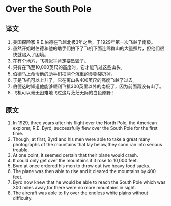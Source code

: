 # Over the South Pole

## 译文

1. 美国探险家 R.E.伯德在飞越北极3年之后，于1929年第一次飞越了南极。
2. 虽然开始时伯德和他的助手们拍下了飞机下面连绵群山的大量照片，但他们很快就陷入了困境。
3. 在有个地方，飞机似乎肯定要坠毁了。
4. 只有在飞至10,000英尺的高度时，它才能飞过这些山头。
5. 伯德马上命令他的助手们把两个沉重的食物袋扔掉，
6. 于是飞机可以上升了，它在离山头400英尺的高度飞越了过去。
7. 伯德这时知道他能够顺利飞抵300英里以外的南极了，因为前面再没有山了。
8. 飞机可以毫无困难地飞过这片茫茫无际的白色原野！

## 原文

1. In 1929, three years after his flight over the North Pole, the American explorer, R.E. Byrd, successfully flew over the South Pole for the first time.
2. Though, at first, Byrd and his men were able to take a great many photographs of the mountains that lay below,they soon ran into serious trouble.
3. At one point, it seemed certain that their plane would crash.
4. It could only get over the mountains if it rose to 10,000 feet.
5. Byrd at once ordered his men to throw out two heavy food sacks.
6. The plane was then able to rise and it cleared the mountains by 400 feet.
7. Byrd now knew that he would be able to reach the South Pole which was 300 miles away,for there were no more mountains in sight.
8. The aircraft was able to fly over the endless white plains without difficulty.
